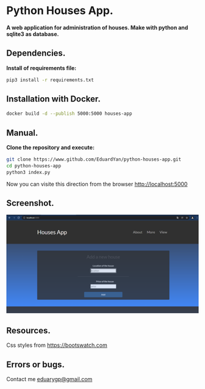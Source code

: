 # Python Houses App.

__A web application for administration of houses. Make with python and sqlite3 as database.__

## Dependencies.

__Install of requirements file:__

```bash
pip3 install -r requirements.txt
```

## Installation with Docker.

```bash
docker build -d --publish 5000:5000 houses-app
```

## Manual.

__Clone the repository and execute:__

```bash
git clone https://www.github.com/EduardYan/python-houses-app.git
cd python-houses-app
python3 index.py

```

Now you can visite this direction from the browser <a href="http://localhost:5000">http://localhost:5000</a>


## Screenshot.
![screenshot](./doc/screenshot.png)

## Resources.
Css styles from <a href="https://bootswatch.com/">https://bootswatch.com</a>

## Errors or bugs.
Contact me <a href="mailto:eduarygp@gmail.com">eduarygp@gmail.com</a>